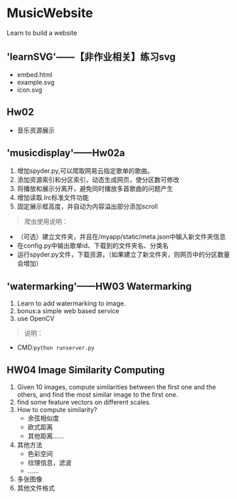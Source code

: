# MusicWebsite
Learn to build a website

## 'learnSVG'——【非作业相关】练习svg
- embed.html
- example.svg
- icon.svg

## Hw02
- 音乐资源展示

## 'musicdisplay'——Hw02a
1. 增加spyder.py,可以爬取网易云指定歌单的歌曲。
2. 添加资源索引和分区索引，动态生成网页，使分区数可修改
3. 将播放和展示分离开，避免同时播放多首歌曲的问题产生
4. 增加读取.lrc标准文件功能
5. 固定展示框高度，并自动为内容溢出部分添加scroll

> 爬虫使用说明：
- （可选）建立文件夹，并且在/myapp/static/meta.json中输入新文件夹信息
- 在config.py中输出歌单id、下载到的文件夹名、分类名
- 运行spyder.py文件，下载资源，（如果建立了新文件夹，则网页中的分区数量会增加）

## 'watermarking'——HW03 Watermarking
1. Learn to add watermarking to image.
2. bonus:a simple web based service
3. use OpenCV
> 说明：
- CMD:`python runserver.py`

## HW04 Image Similarity Computing
1. Given 10 images, compute similarities between the first one and the others, and find the most similar image to the first one.
2. find some feature vectors on different scales.
3. How to compute similarity? 
	- 余弦相似度
	- 欧式距离
	- 其他距离……
4. 其他方法
	- 色彩空间
	- 纹理信息，滤波
	- ……
5. 多张图像
6. 其他文件格式


